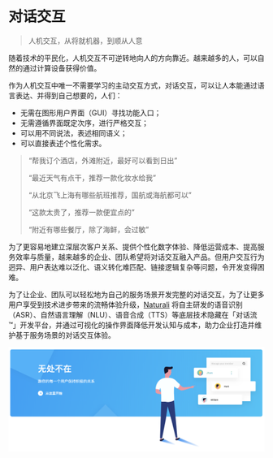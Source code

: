 # 对话交互

> 人机交互，从将就机器，到顺从人意


随着技术的平民化，人机交互不可逆转地向人的方向靠近。越来越多的人，可以自然的通过计算设备获得价值。

作为人机交互中唯一不需要学习的主动交互方式，对话交互，可以让人本能通过语言表达、并得到自己想要的，人们：

  - 无需在图形用户界面（GUI）寻找功能入口；
  - 无需遵循界面既定次序，进行严格交互；
  - 可以用不同说法，表述相同语义；
  - 可以直接表述个性化需求。

> “帮我订个酒店，外滩附近，最好可以看到日出”</br>
>
> “最近天气有点干，推荐一款化妆水给我”</br>
>
> “从北京飞上海有哪些航班推荐，国航或海航都可以”</br>
>
> “这款太贵了，推荐一款便宜点的”</br>
>
> “附近有哪些餐厅，除了海鲜，会过敏”



为了更容易地建立深层次客户关系、提供个性化数字体验、降低运营成本、提高服务效率与质量，越来越多的企业、团队希望将对话交互融入产品。但用户交互行为迥异、用户表达难以泛化、语义转化难匹配、链接逻辑复杂等问题，令开发变得困难。


为了让企业、团队可以轻松地为自己的服务场景开发完整的对话交互，为了让更多用户享受到技术进步带来的流畅体验升级，[Naturali](https://naturali.io/) 将自主研发的语音识别（ASR）、自然语言理解（NLU）、语音合成（TTS）等底层技术隐藏在「对话流™️」开发平台，并通过可视化的操作界面降低开发认知与成本，助力企业打造并维护基于服务场景的对话交互体验。


![img](../对话交互.png)

